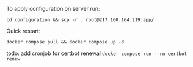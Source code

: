 To apply configuration on server run:

`cd configuration && scp -r . root@217.160.164.219:app/`

Quick restart:

`docker compose pull && docker compose up -d`


todo: 
add cronjob for certbot renewal
`docker compose run --rm certbot renew`
